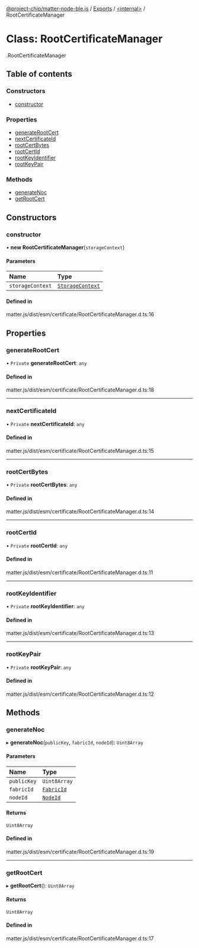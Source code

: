 [@project-chip/matter-node-ble.js](../README.md) / [Exports](../modules.md) / [<internal\>](../modules/internal_.md) / RootCertificateManager

# Class: RootCertificateManager

[<internal>](../modules/internal_.md).RootCertificateManager

## Table of contents

### Constructors

- [constructor](internal_.RootCertificateManager.md#constructor)

### Properties

- [generateRootCert](internal_.RootCertificateManager.md#generaterootcert)
- [nextCertificateId](internal_.RootCertificateManager.md#nextcertificateid)
- [rootCertBytes](internal_.RootCertificateManager.md#rootcertbytes)
- [rootCertId](internal_.RootCertificateManager.md#rootcertid)
- [rootKeyIdentifier](internal_.RootCertificateManager.md#rootkeyidentifier)
- [rootKeyPair](internal_.RootCertificateManager.md#rootkeypair)

### Methods

- [generateNoc](internal_.RootCertificateManager.md#generatenoc)
- [getRootCert](internal_.RootCertificateManager.md#getrootcert)

## Constructors

### constructor

• **new RootCertificateManager**(`storageContext`)

#### Parameters

| Name | Type |
| :------ | :------ |
| `storageContext` | [`StorageContext`](internal_.StorageContext.md) |

#### Defined in

matter.js/dist/esm/certificate/RootCertificateManager.d.ts:16

## Properties

### generateRootCert

• `Private` **generateRootCert**: `any`

#### Defined in

matter.js/dist/esm/certificate/RootCertificateManager.d.ts:18

___

### nextCertificateId

• `Private` **nextCertificateId**: `any`

#### Defined in

matter.js/dist/esm/certificate/RootCertificateManager.d.ts:15

___

### rootCertBytes

• `Private` **rootCertBytes**: `any`

#### Defined in

matter.js/dist/esm/certificate/RootCertificateManager.d.ts:14

___

### rootCertId

• `Private` **rootCertId**: `any`

#### Defined in

matter.js/dist/esm/certificate/RootCertificateManager.d.ts:11

___

### rootKeyIdentifier

• `Private` **rootKeyIdentifier**: `any`

#### Defined in

matter.js/dist/esm/certificate/RootCertificateManager.d.ts:13

___

### rootKeyPair

• `Private` **rootKeyPair**: `any`

#### Defined in

matter.js/dist/esm/certificate/RootCertificateManager.d.ts:12

## Methods

### generateNoc

▸ **generateNoc**(`publicKey`, `fabricId`, `nodeId`): `Uint8Array`

#### Parameters

| Name | Type |
| :------ | :------ |
| `publicKey` | `Uint8Array` |
| `fabricId` | [`FabricId`](../modules/internal_.md#fabricid) |
| `nodeId` | [`NodeId`](../modules/internal_.md#nodeid) |

#### Returns

`Uint8Array`

#### Defined in

matter.js/dist/esm/certificate/RootCertificateManager.d.ts:19

___

### getRootCert

▸ **getRootCert**(): `Uint8Array`

#### Returns

`Uint8Array`

#### Defined in

matter.js/dist/esm/certificate/RootCertificateManager.d.ts:17
